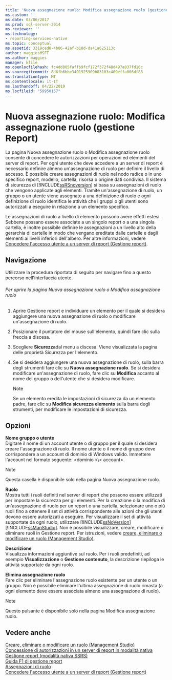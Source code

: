 ```yaml
---
title: 'Nuova assegnazione ruolo: Modifica assegnazione ruolo (gestione Report) | Microsoft Docs'
ms.custom: ''
ms.date: 03/06/2017
ms.prod: sql-server-2014
ms.reviewer: ''
ms.technology:
- reporting-services-native
ms.topic: conceptual
ms.assetid: 3319ced0-4b86-42af-b18d-da41a625113c
author: maggiesMSFT
ms.author: maggies
manager: kfile
ms.openlocfilehash: fc4dd805faffb9fcf172f372f48d497a037fd16c
ms.sourcegitcommit: 8d6fb6bbe3491925909b83103c409effa006df88
ms.translationtype: MT
ms.contentlocale: it-IT
ms.lasthandoff: 04/22/2019
ms.locfileid: "59950157"
---
```

# <a name="new-role-assignment-edit-role-assignment-page-report-manager"></a>Nuova assegnazione ruolo: Modifica assegnazione ruolo (gestione Report)
  La pagina Nuova assegnazione ruolo o Modifica assegnazione ruolo consente di concedere le autorizzazioni per operazioni ed elementi del server di report. Per ogni utente che deve accedere a un server di report è necessario definire almeno un'assegnazione di ruolo per definire il livello di accesso. È possibile creare assegnazioni di ruolo nel nodo radice o in uno specifico report, modello, cartella, risorsa o origine dati condivisa. Il sistema di sicurezza di [!INCLUDE[ssRSnoversion](../includes/ssrsnoversion-md.md)] si basa su assegnazioni di ruolo che vengono applicate agli elementi. Tramite un'assegnazione di ruolo, un gruppo o un utente viene assegnato a una definizione di ruolo e ogni definizione di ruolo identifica le attività che i gruppi o gli utenti sono autorizzati a eseguire in relazione a un elemento specifico.  
  
 Le assegnazioni di ruolo a livello di elemento possono avere effetti estesi. Sebbene possano essere associate a un singolo report o a una singola cartella, è inoltre possibile definire le assegnazioni a un livello alto della gerarchia di cartelle in modo che vengano ereditate dalle cartelle e dagli elementi ai livelli inferiori dell'albero. Per altre informazioni, vedere [Concedere l'accesso utente a un server di report &#40;Gestione report&#41;](security/grant-user-access-to-a-report-server.md).  
  
## <a name="navigation"></a>Navigazione  
 Utilizzare la procedura riportata di seguito per navigare fino a questo percorso nell'interfaccia utente.  
  
###### <a name="to-open-the-new-role-assignment-or-edit-role-assignment-page"></a>Per aprire la pagina Nuova assegnazione ruolo o Modifica assegnazione ruolo  
  
1.  Aprire Gestione report e individuare un elemento per il quale si desidera aggiungere una nuova assegnazione di ruolo o modificare un'assegnazione di ruolo.  
  
2.  Posizionare il puntatore del mouse sull'elemento, quindi fare clic sulla freccia a discesa.  
  
3.  Scegliere **Sicurezza**dal menu a discesa. Viene visualizzata la pagina delle proprietà Sicurezza per l'elemento.  
  
4.  Se si desidera aggiungere una nuova assegnazione di ruolo, sulla barra degli strumenti fare clic su **Nuova assegnazione ruolo**. Se si desidera modificare un'assegnazione di ruolo, fare clic su **Modifica** accanto al nome del gruppo o dell'utente che si desidera modificare.  
  
    > [!NOTE]  
    >  Se un elemento eredita le impostazioni di sicurezza da un elemento padre, fare clic su **Modifica sicurezza elemento** sulla barra degli strumenti, per modificare le impostazioni di sicurezza.  
  
## <a name="options"></a>Opzioni  
 **Nome gruppo o utente**  
 Digitare il nome di un account utente o di gruppo per il quale si desidera creare l'assegnazione di ruolo. Il nome utente o il nome di gruppo deve corrispondere a un account di dominio di Windows valido. Immettere l'account nel formato seguente: \<dominio >\\< account\>.  
  
> [!NOTE]  
>  Questa casella è disponibile solo nella pagina Nuova assegnazione ruolo.  
  
 **Ruolo**  
 Mostra tutti i ruoli definiti nel server di report che possono essere utilizzati per impostare la sicurezza per gli elementi. Per la creazione o la modifica di un'assegnazione di ruolo per un report o una cartella, selezionare uno o più ruoli fino a ottenere il set di attività corrispondente alle azioni che gli utenti devono essere autorizzati a eseguire. Per visualizzare il set di attività supportate da ogni ruolo, utilizzare [!INCLUDE[ssNoVersion](../includes/ssnoversion-md.md)] [!INCLUDE[ssManStudio](../includes/ssmanstudio-md.md)]. Non è possibile visualizzare, creare, modificare o eliminare ruoli in Gestione report. Per istruzioni, vedere [creare, eliminare o modificare un ruolo &#40;Management Studio&#41;](security/role-definitions-create-delete-or-modify.md).  
  
 **Descrizione**  
 Visualizza informazioni aggiuntive sul ruolo. Per i ruoli predefiniti, ad esempio **Visualizzazione** o **Gestione contenuto**, la descrizione riepiloga le attività supportate da ogni ruolo.  
  
 **Elimina assegnazione ruolo**  
 Fare clic per eliminare l'assegnazione ruolo esistente per un utente o un gruppo. Non è possibile eliminare l'ultima assegnazione di ruolo rimasta (a ogni elemento deve essere associata almeno una assegnazione di ruolo).  
  
> [!NOTE]  
>  Questo pulsante è disponibile solo nella pagina Modifica assegnazione ruolo.  
  
## <a name="see-also"></a>Vedere anche  
 [Creare, eliminare o modificare un ruolo &#40;Management Studio&#41;](security/role-definitions-create-delete-or-modify.md)   
 [Concessione di autorizzazioni in un server di report in modalità nativa](security/granting-permissions-on-a-native-mode-report-server.md)   
 [Gestione report &#40;modalità nativa SSRS&#41;](../../2014/reporting-services/report-manager-ssrs-native-mode.md)   
 [Guida F1 di gestione report](../../2014/reporting-services/report-manager-f1-help.md)   
 [Assegnazioni di ruolo](security/role-assignments.md)   
 [Concedere l'accesso utente a un server di report &#40;Gestione report&#41;](security/grant-user-access-to-a-report-server.md)  
  
  
